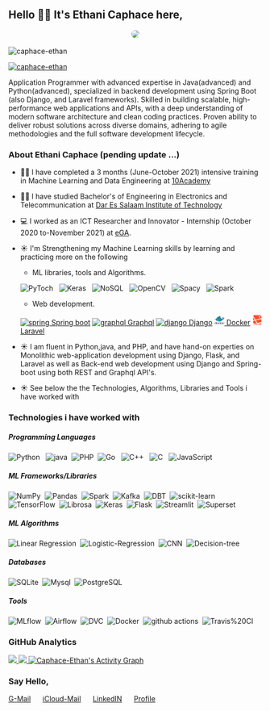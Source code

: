 ## Hello 👋🏾 It's Ethani Caphace here,
<p align="center">
<img width="350px" src="https://github.com/Caphace-Ethan/Ethani_Caphace/blob/main/Ethani_Caphace01.png" style="max-width: 100%;border-radius: 200px;">
</p>

<p align="left"> <img src="https://komarev.com/ghpvc/?username=caphace-ethan&label=Profile%20views&color=0e75b6&style=flat" alt="caphace-ethan" /> </p>

<p align="left"> <a href="https://github.com/ryo-ma/github-profile-trophy"><img src="https://github-profile-trophy.vercel.app/?username=caphace-ethan" alt="caphace-ethan" /></a> </p>

Application Programmer with advanced expertise in Java(advanced) and Python(advanced), specialized in backend development using Spring Boot (also Django, and Laravel frameworks). Skilled in building scalable, high-performance web applications and APIs, with a deep understanding of modern software architecture and clean coding practices. Proven ability to deliver robust solutions across diverse domains, adhering to agile methodologies and the full software development lifecycle.

### About Ethani Caphace (pending update ...)

- :man_student: I have completed a 3 months (June-October 2021) intensive training in Machine Learning and Data Engineering at [10Academy](https://www.10academy.org)
- :man_student: I have studied Bachelor's of Engineering in Electronics and Telecommunication at [Dar Es Salaam Institute of Technology](https://www.dit.ac.tz)
- 💻 I worked as an ICT Researcher and Innovator - Internship (October 2020 to-November 2021) at [eGA](https://www.ega.go.tz). 
- ☀️ I'm Strengthening my Machine Learning skills by learning and practicing more on the following
    
    -  ML libraries, tools and Algorithms.
    
    ![PyToch](https://img.shields.io/badge/PyToch-blue)&nbsp;&nbsp; ![Keras](https://img.shields.io/badge/Keras-yellow)&nbsp;&nbsp; 
    ![NoSQL](https://img.shields.io/badge/NoSQL-blue)&nbsp;&nbsp; ![OpenCV](https://img.shields.io/badge/OpenCV-yellow)&nbsp;&nbsp; 
    ![Spacy](https://img.shields.io/badge/Spacy-blue)&nbsp;&nbsp; ![Spark](https://img.shields.io/badge/Spark-yellow)&nbsp;&nbsp;
    
    
    -  Web development.

    <a href="https://spring.io/" target="_blank" rel="noreferrer"> <img src="https://www.vectorlogo.zone/logos/springio/springio-icon.svg" alt="spring" width="20" height="20"/> Spring boot</a>
    <a href="https://graphql.org" target="_blank" rel="noreferrer"> <img src="https://www.vectorlogo.zone/logos/graphql/graphql-icon.svg" alt="graphql" width="20" height="20"/> Graphql</a>
    <a href="https://www.djangoproject.com/" target="_blank" rel="noreferrer"> <img src="https://static.djangoproject.com/img/logos/django-logo-negative.png" alt="django" height="30"/> Django</a>
    <a href="https://www.docker.com/" target="_blank" rel="noreferrer"> <img src="https://raw.githubusercontent.com/devicons/devicon/master/icons/docker/docker-original-wordmark.svg" alt="docker" width="20" height="20"/> Docker</a>
    <a href="https://laravel.com/" target="_blank" rel="noreferrer"> <img src="https://raw.githubusercontent.com/devicons/devicon/master/icons/laravel/laravel-plain-wordmark.svg" alt="laravel" width="20" height="20"/> Laravel </a>
    
- ☀️ I am fluent in Python,java, and PHP, and have hand-on experties on Monolithic web-application development using Django, Flask, and Laravel as well as Back-end web development using Django and Spring-boot using both REST and Graphql API's.

- ☀️ See below the the Technologies,  Algorithms, Libraries and Tools i have worked with

### Technologies i have worked with
##### Programming Languages
![Python](https://img.shields.io/badge/-Python-05122A?style=flat&logo=python)&nbsp;&nbsp;
![java](https://img.shields.io/badge/-Java-05122A?style=flat&logo=java)&nbsp;
![PHP](https://img.shields.io/badge/-php-05122A?style=flat&logo=php)&nbsp;
![Go](https://img.shields.io/badge/Go-GoLang-blue)&nbsp;&nbsp;
![C++](https://img.shields.io/badge/-C++-05122A?style=flat&logo=C%2B%2B)&nbsp;&nbsp;
![C](https://img.shields.io/badge/-C-05122A?style=flat&logo=C%2B%2B)&nbsp;&nbsp;
![JavaScript](https://img.shields.io/badge/-JavaScript-05122A?style=flat&logo=javascript)&nbsp;

##### ML Frameworks/Libraries
![NumPy](https://img.shields.io/badge/-NumPy-05122A?style=flat&logo=NumPy)&nbsp;
![Pandas](https://img.shields.io/badge/-Pandas-05122A?style=flat&logo=Pandas)&nbsp;
![Spark](https://img.shields.io/badge/-Spark-05122A?style=flat&logo=Spark)&nbsp;
![Kafka](https://img.shields.io/badge/-Kafka-05122A?style=flat&logo=Kafka)&nbsp;
![DBT](https://img.shields.io/badge/-DBT-05122A?style=flat&logo=DBT)&nbsp;
![scikit-learn](https://img.shields.io/badge/-scikit%20learn-05122A?style=flat&logo=scikit%20learn)&nbsp;
![TensorFlow](https://img.shields.io/badge/-TensorFlow-05122A?style=flat&logo=TensorFlow)&nbsp;
![Librosa](https://img.shields.io/badge/-Librosa-05122A?style=flat&logo=Librosa)&nbsp;
![Keras](https://img.shields.io/badge/-Keras-05122A?style=flat&logo=Keras)&nbsp;
![Flask](https://img.shields.io/badge/-Flask-05122A?style=flat&logo=Flask)&nbsp;
![Streamlit](https://img.shields.io/badge/-Streamlit-05122A?style=flat&logo=Streamlit)&nbsp;
![Superset](https://img.shields.io/badge/-Superset-05122A?style=flat&logo=Superset)&nbsp;


##### ML Algorithms
![Linear Regression](https://img.shields.io/badge/-Linear--Regression-blue)&nbsp;
![Logistic-Regression](https://img.shields.io/badge/-Logistic--Regression-blue)&nbsp;
![CNN](https://img.shields.io/badge/-CNN-05122A?style=flat&logo=CNN)&nbsp;
![Decision-tree](https://img.shields.io/badge/-Decision--tree-blue)&nbsp;


##### Databases
![SQLite](https://img.shields.io/badge/-SQLite-05122A?style=flat&logo=SQLite)&nbsp;
![Mysql](https://img.shields.io/badge/-Mysql-05122A?style=flat&logo=Mysql)&nbsp;
![PostgreSQL](https://img.shields.io/badge/-PostgreSQL-05122A?style=flat&logo=PostgreSQL)&nbsp;

##### Tools
![MLflow](https://img.shields.io/badge/-MLflow-05122A?style=flat&logo=MLflow)&nbsp;
![Airflow](https://img.shields.io/badge/-Airflow-05122A?style=flat&logo=Airflow)&nbsp;
![DVC](https://img.shields.io/badge/-DVC-05122A?style=flat&logo=DVC)&nbsp;
![Docker](https://img.shields.io/badge/-Docker-05122A?style=flat&logo=Docker)&nbsp;
![github actions](https://img.shields.io/badge/-GitHub%20Actions-05122A?style=flat&logo=GitHub%20Actions)&nbsp;
![Travis%20CI](https://img.shields.io/badge/-Travis%20CI-05122A?style=flat&logo=Travis%20CI)&nbsp;


### GitHub Analytics
<p align="left">
  <a href="https://github.com/Caphace-Ethan">
    <img width="400px" src="https://github-readme-stats-eight-theta.vercel.app/api?username=Caphace-Ethan&show_icons=true&theme=react&include_all_commits=true&count_private=true&hide_border=true&bg_color=060B0D"/>
    <img width="400px" src="https://github-readme-streak-stats.herokuapp.com?user=Caphace-Ethan&theme=black-ice&hide_border=true&stroke=0000&background=060B0D">
  </a>
  <a href="https://github.com/Caphace-Ethan"><img alt="Caphace-Ethan's Activity Graph"  width="1200px" src="https://activity-graph.herokuapp.com/graph?username=Caphace-Ethan&theme=react-dark&hide_border=true" /></a>
</p>

### Say Hello,
<p align="left">
    <a href="mailto:ethancaphace@gmail.com">G-Mail</a> &nbsp;&nbsp;&nbsp;&nbsp;
    <a href="mailto:ethancaphace@icloud.com">iCloud-Mail</a> &nbsp;&nbsp;&nbsp;&nbsp;
    <a href="https://www.linkedin.com/in/ethani-caphace-697464158">LinkedIN</a> &nbsp;&nbsp;&nbsp;&nbsp;
    <a href="https://www.sites.google/view/ethani">Profile</a> &nbsp;&nbsp;&nbsp;&nbsp;
</p>
